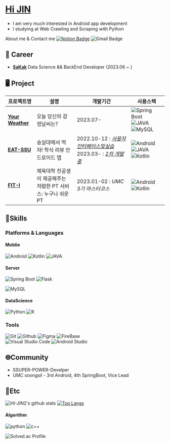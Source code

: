 # [Hi JIN](https://my.surfit.io/w/597611764)  


- I am very much interested in Android app development   
- I studying at Web Crawling and Scraping with Python


About me & Contact me [![Notion Badge](https://img.shields.io/badge/Notion-000000?style=flat-square&logo=Notion&logoColor=white&link=https://hi-jin-1514.notion.site/Hi-JIN-f124529bf0a34eaa8326ed1e0d81871b)](https://hi-jin-1514.notion.site/Hi-JIN-f124529bf0a34eaa8326ed1e0d81871b) 
![Gmail Badge](https://img.shields.io/badge/jini1514@soongsil.ac.kr-EA4335?style=flat-square&logo=Gmail&logoColor=white&link=mailto:jini1514@soongsil.ac.kr)

## 💼 Career

- **[SaKak](https://www.sakak.co.kr/)** Data Science && BackEnd Developer (2023.06 ~ )

## 🖥️ Project

|프로젝트명|설명|개발기간|사용스택|
|---|---|---|---|
| [**Your Weather**](https://github.com/yourweather/yourweather_server) | 오늘 당신의 감정날씨는? |2023.07- | ![Spring Boot](https://img.shields.io/badge/-Spring%20Boot-6DB33F?style=flat&logo=springboot&logoColor=white) ![JAVA](https://img.shields.io/badge/java-007396?style=flat&logo=java&logoColor=white") ![MySQL](https://img.shields.io/badge/MySQL-4479A1?style=flat&logo=MySQL&logoColor=white) |
| [**EAT-SSU**](https://github.com/EAT-SSU) | 숭실대에서 먹자! 학식 리뷰 안드로이드 앱 |2022.10-12 : [*사용자인터페이스및실습*](https://github.com/EAT-SSU/EAT-SSU)  2023.03- : [*2차 개발 중*](https://github.com/EAT-SSU/EatSSU-Android) |![Android](https://img.shields.io/badge/Android-3DDC84.svg?&style=flat&logo=Android&logoColor=white) ![JAVA](https://img.shields.io/badge/java-007396?style=flat&logo=java&logoColor=white")  ![Kotlin](https://img.shields.io/badge/Kotlin-7F52FF.svg?&style=flat&logo=Kotlin&logoColor=white)
| [**FIT-I**](https://github.com/FIT-I/FIT-I-Android) | 체육대학 전공생이 제공해주는 저렴한 PT 서비스: 누구나 쉬운 PT  |2023.01-02 : *UMC 3기 마스터코스*|![Android](https://img.shields.io/badge/Android-3DDC84.svg?&style=flat&logo=Android&logoColor=white) ![Kotlin](https://img.shields.io/badge/Kotlin-7F52FF.svg?&style=flat&logo=Kotlin&logoColor=white) |







## 🌱Skills
### Platforms & Languages
#### Moblie
![Android](https://img.shields.io/badge/Android-3DDC84.svg?&style=flat&logo=Android&logoColor=white)
![Kotlin](https://img.shields.io/badge/Kotlin-7F52FF.svg?&style=flat&logo=Kotlin&logoColor=white)
![JAVA](https://img.shields.io/badge/java-007396?style=flat&logo=java&logoColor=white")

#### Server
![Spring Boot](https://img.shields.io/badge/-Spring%20Boot-6DB33F?style=flat&logo=springboot&logoColor=white)
![Flask](https://img.shields.io/badge/-Flask-000000?style=flat&logo=Flask&logoColor=white)

![MySQL](https://img.shields.io/badge/MySQL-4479A1?style=flat&logo=MySQL&logoColor=white)


#### DataScience
![Python](https://img.shields.io/badge/Python-3776AB.svg?&style=flat&logo=Python&logoColor=white)
![R](https://img.shields.io/badge/R-276DC3.svg?&style=flat&logo=R&logoColor=white)

### Tools
![Git](https://img.shields.io/badge/Git-F05032.svg?&style=flat&logo=Git&logoColor=white)
![Github](https://img.shields.io/badge/github-181717?style=flat&logo=github&logoColor=white)
![Figma](https://img.shields.io/badge/Figma-F24E1E.svg?&style=flat&logo=Figma&logoColor=white)
![FireBase](https://img.shields.io/badge/FIREBASE-FFCA28.svg?&style=flat&logo=FIREBASE&logoColor=white)  
![Visual Studio Code](https://img.shields.io/badge/Visual%20Studio%20Code-007ACC.svg?&style=flat&logo=Visual%20Studio%20Code&logoColor=white)
![Android Studio](https://img.shields.io/badge/Android%20Studio-3DDC84.svg?&style=flat&logo=Android%20Studio&logoColor=white)


## 🌐Community

- SSUPER-POWER-Develper
- UMC soongsil - 3rd Android, 4th SpringBoot, Vice Lead

## 💭Etc

![HI-JIN2's github stats](https://github-readme-stats.vercel.app/api?username=HI-JIN2&show_icons=true)
[![Top Langs](https://github-readme-stats.vercel.app/api/top-langs/?username=HI-JIN2&layout=compact)](https://github.com/HI-JIN2/github-readme-stats)
#### Algorithm
![python](https://img.shields.io/badge/python-3776AB.svg?&style=for-the-badge&logo=python&logoColor=white) 
![c++](https://img.shields.io/badge/c++-00599C?style=for-the-badge&logo=c%2B%2B&logoColor=white)

![Solved.ac Profile](http://mazassumnida.wtf/api/v2/generate_badge?boj=qldls0307)


